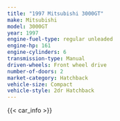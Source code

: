 ```yaml
---
title: "1997 Mitsubishi 3000GT"
make: Mitsubishi
model: 3000GT
year: 1997
engine-fuel-type: regular unleaded
engine-hp: 161
engine-cylinders: 6
transmission-type: Manual
driven-wheels: Front wheel drive
number-of-doors: 2
market-category: Hatchback
vehicle-size: Compact
vehicle-style: 2dr Hatchback
---
```


{{< car_info >}}
